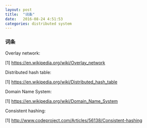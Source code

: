 ```yaml
---
layout: post
title:  "词条"
date:   2016-08-24 4:51:53
categories: distributed system
---
```


### 词条

Overlay network:

[1] <https://en.wikipedia.org/wiki/Overlay_network>

Distributed hash table:

[1] <https://en.wikipedia.org/wiki/Distributed_hash_table>

Domain Name System:

[1] <https://en.wikipedia.org/wiki/Domain_Name_System>

Consistent hashing:

[1] <http://www.codeproject.com/Articles/56138/Consistent-hashing>
